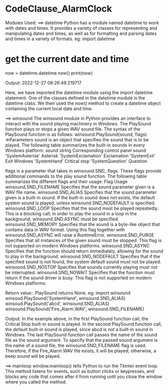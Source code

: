 # CodeClause_AlarmClock
Modules Used: 
==> datetime
Python has a module named datetime to work with dates and times.
It provides a variety of classes for representing and manipulating dates and times, as well as for formatting and parsing dates and times in a variety of formats.
eg: import datetime

# get the current date and time
now = datetime.datetime.now()
print(now)  

Output: 2022-12-27 08:26:49.219717

Here, we have imported the datetime module using the import datetime statement.
One of the classes defined in the datetime module is the datetime class.
We then used the now() method to create a datetime object containing the current local date and time.

==> winsound
The winsound module in Python provides an interface to interact with the sound playing machinery in Windows. The PlaySound function plays or stops a given WAV sound file. The syntax of the PlaySound function is as follows:
winsound.PlaySound(sound, flags)
=>Parameters
sound is an object that specifies the sound that is to be played. The following table summarizes the built-in sounds in every Windows platform:
   sound string	           Corresponding control panel sound
 'SystemAsterisk'	                   Asterisk
 'SystemExclamation'               	Exclamation
 'SystemExit'	                      Exit Windows
 'SystemHand'	                      Critical stop
 'SystemQuestion'	                    Question

flags is a parameter that takes in winsound.SND_ flags. These flags provide additional commands to the play sound function. The following table summarizes the different flags and their usage:
    Flag	                                        Usage
winsound.SND_FILENAME	            Specifies that the sound parameter given is a WAV file name.
winsound.SND_ALIAS	              Specifies that the sound parameter given is a built-in sound. If the built-in sound does not exists, the default system sound is                                       played, unless winsound.SND_NODEFAULT is specified.
winsound.SND_LOOP             	  Specifies that the sound must be played repeatedly. This is a blocking call; in order to play the sound in a loop in the background,                                   winsound.SND.ASYNC must be specified.
winsound.SND_MEMORY	              Specifies that the sound is a byte-like object that contains data in WAV format. Using this flag together with winsound.SND_ASYNC                                       will raise a RuntimeError.
winsound.SND_PURGE	              Specifies that all instances of the given sound must be stopped. This flag is not supported on modern Windows platforms.
winsound.SND_ASYNC	              Specifies that the function should return immediately, allowing for the sound to play in the background.
winsound.SND_NODEFAULT	          Specifies that if the specified sound is not found, the system default sound must not be played.
winsound.SND_NOSTOP	              Specifies that sounds currently playing must not be interrupted.
winsound.SND_NOWAIT	              Specifies that the function must return if the sound driver is busy. This flag is not supported on modern Windows platforms.

Return value:: PlaySound returns None.
eg: import winsound
winsoud.PlaySound('SystemHand', winsound.SND_ALIAS)
winsoud.PlaySound('abcd', winsound.SND_ALIAS)
winsound.PlaySound('Fire_Alarm.WAV', winsound.SND_FILENAME)

Output: In the example above, in the first PlaySound function call, the Critical Stop built-in sound is played. In the second PlaySound function call, the default built-in sound is played, since abcd is not a built-in sound in Windows. The last PlaySound function call passes the name of the sound file as the sound argument. To specify that the passed sound argument is the name of a sound file, the winsound.SND_FILENAME flag is used. Therefore, if the Fire_Alarm.WAV file exists, it will be played; otherwise, a beep sound will be played.

==> mainloop
window.mainloop() tells Python to run the Tkinter event loop. This method listens for events, such as button clicks or keypresses, and blocks any code that comes after it from running until you close the window where you called the method.
